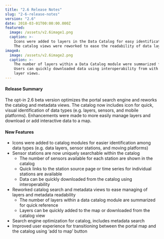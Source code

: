 ```yaml
---
title: "2.6 Release Notes"
slug: "2-6-release-notes"
version: "2.6"
date: 2018-03-01T00:00:00.000Z
featured:
  image: /assets/v2.6image1.png
  caption: >-
    Icons were added to layers in the Data Catalog for easy identification among data types.
    The catalog views were reworked to ease the readability of data layers.
imageA:
  image: /assets/v2.6image2.png
  caption: >-
    The number of layers within a Data Catalog module were summarized for quick reference.
    Users can quickly downloaded data using interoperability from with the Catalog and data
    layer views.
---
```

#### Release Summary

The opt-in 2.6 beta version optimizes the portal search engine and reworks the catalog and metadata views. The catalog now includes icon for quick, visual identification of data types (e.g. layers, sensors, and mobile platforms). Enhancements were made to more easily manage layers and download or add interactive data to a map.  


#### New Features

*  Icons were added to catalog modules for easier identification among data types (e.g. data layers, sensor stations, and moving platforms)
*  Sensor stations are now uniquely searchable within the catalog
    *  The number of sensors available for each station are shown in the catalog 
    *  Quick links to the station source page or time series for individual stations are available
    *  Data can be quickly downloaded from the catalog using interoperability
*  Reworked catalog search and metadata views to ease managing of layers and metadata readability 
    *  The number of layers within a data catalog module are summarized for quick reference
    *  Layers can be quickly added to the map or downloaded from the catalog view 
*  Search engine optimization for catalog, includes metadata search
*  Improved user experience for transitioning between the portal map and the catalog using ‘add to map’ button
